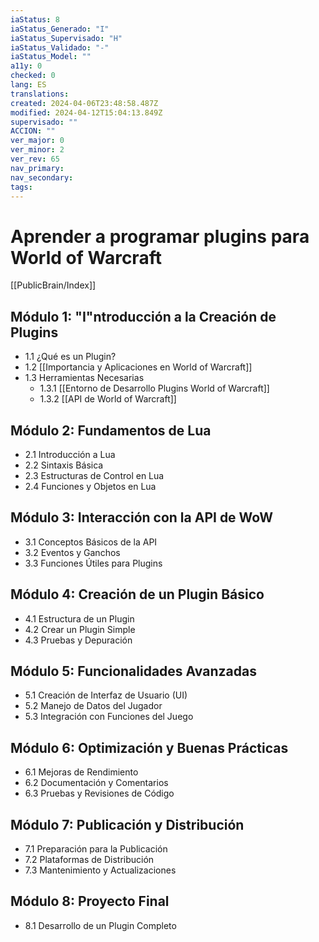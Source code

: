 ```yaml
---
iaStatus: 8
iaStatus_Generado: "I"
iaStatus_Supervisado: "H"
iaStatus_Validado: "-"
iaStatus_Model: ""
a11y: 0
checked: 0
lang: ES
translations: 
created: 2024-04-06T23:48:58.487Z
modified: 2024-04-12T15:04:13.849Z
supervisado: ""
ACCION: ""
ver_major: 0
ver_minor: 2
ver_rev: 65
nav_primary: 
nav_secondary: 
tags:
---
```

# Aprender a programar plugins para World of Warcraft

[[PublicBrain/Index]]

## Módulo 1: "I"ntroducción a la Creación de Plugins

- 1.1 ¿Qué es un Plugin?
- 1.2 [[Importancia y Aplicaciones en World of Warcraft]]
- 1.3 Herramientas Necesarias
	- 1.3.1 [[Entorno de Desarrollo Plugins World of Warcraft]]
	- 1.3.2 [[API de World of Warcraft]]

## Módulo 2: Fundamentos de Lua

- 2.1 Introducción a Lua
- 2.2 Sintaxis Básica
- 2.3 Estructuras de Control en Lua
- 2.4 Funciones y Objetos en Lua

## Módulo 3: Interacción con la API de WoW

- 3.1 Conceptos Básicos de la API
- 3.2 Eventos y Ganchos
- 3.3 Funciones Útiles para Plugins

## Módulo 4: Creación de un Plugin Básico

- 4.1 Estructura de un Plugin
- 4.2 Crear un Plugin Simple
- 4.3 Pruebas y Depuración

## Módulo 5: Funcionalidades Avanzadas

- 5.1 Creación de Interfaz de Usuario (UI)
- 5.2 Manejo de Datos del Jugador
- 5.3 Integración con Funciones del Juego

## Módulo 6: Optimización y Buenas Prácticas

- 6.1 Mejoras de Rendimiento
- 6.2 Documentación y Comentarios
- 6.3 Pruebas y Revisiones de Código

## Módulo 7: Publicación y Distribución

- 7.1 Preparación para la Publicación
- 7.2 Plataformas de Distribución
- 7.3 Mantenimiento y Actualizaciones

## Módulo 8: Proyecto Final

- 8.1 Desarrollo de un Plugin Completo
